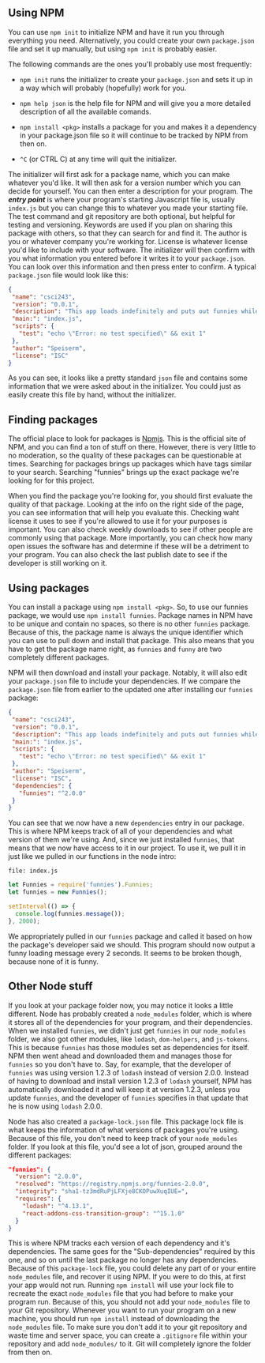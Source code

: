 ## Using NPM

You can use `npm init` to initialize NPM and have it run you through everything you need. Alternatively, you could create your own `package.json` file and set it up manually, but using `npm init` is probably easier.

The following commands are the ones you'll probably use most frequently:
 - `npm init` runs the initializer to create your `package.json` and sets it up in a way which will probably (hopefully) work for you.

 - `npm help json` is the help file for NPM and will give you a more detailed description of all the available comands.

 - `npm install <pkg>` installs a package for you and makes it a dependency in your package.json file so it will continue to be tracked by NPM from then on.

 - `^C` (or CTRL C) at any time will quit the initializer.


 The initializer will first ask for a package name, which you can make whatever you'd like. It will then ask for a version number which you can decide for yourself. You can then enter a description for your program. The ___entry point___ is where your program's starting Javascript file is, usually `index.js` but you can change this to whatever you made your starting file. The test command and git repository are both optional, but helpful for testing and versioning. Keywords are used if you plan on sharing this package with others, so that they can search for and find it. The author is you or whatever company you're working for. License is whatever license you'd like to include with your software. The initializer will then confirm with you what information you entered before it writes it to your `package.json`. You can look over this information and then press enter to confirm. A typical `package.json` file would look like this:

 ```Json
{
  "name": "csci243",
  "version": "0.0.1",
  "description": "This app loads indefinitely and puts out funnies while doing it.",
  "main:": "index.js",
  "scripts": {
    "test": "echo \"Error: no test specified\" && exit 1"
  },
  "author": "Speiserm",
  "license": "ISC"
}
```
As you can see, it looks like a pretty standard `json` file and contains some information that we were asked about in the initializer. You could just as easily create this file by hand, without the initializer.

## Finding packages

The official place to look for packages is [Npmjs](npmjs.com). This is the official site of NPM, and you can find a ton of stuff on there. However, there is very little to no moderation, so the quality of these packages can be questionable at times. Searching for packages brings up packages which have tags similar to your search. Searching "funnies" brings up the exact package we're looking for for this project.

When you find the package you're looking for, you should first evaluate the quality of that package. Looking at the info on the right side of the page, you can see information that will help you evaluate this. Checking waht license it uses to see if you're allowed to use it for your purposes is important. You can also check weekly downloads to see if other people are commonly using that package. More importantly, you can check how many open issues the software has and determine if these will be a detriment to your program. You can also check the last publish date to see if the developer is still working on it.

## Using packages

You can install a package using `npm install <pkg>`. So, to use our funnies package, we would use `npm install funnies`. Package names in NPM have to be unique and contain no spaces, so there is no other `funnies` package. Because of this, the package name is always the unique identifier which you can use to pull down and install that package. This also means that you have to get the package name right, as `funnies` and `funny` are two completely different packages.

NPM will then download and install your package. Notably, it will also edit your `package.json` file to include your dependencies. If we compare the `package.json` file from earlier to the updated one after installing our `funnies` package:

```json
{
 "name": "csci243",
 "version": "0.0.1",
 "description": "This app loads indefinitely and puts out funnies while doing it.",
 "main:": "index.js",
 "scripts": {
   "test": "echo \"Error: no test specified\" && exit 1"
 },
 "author": "Speiserm",
 "license": "ISC",
 "dependencies": {
   "funnies": "^2.0.0"
 }
}
```

You can see that we now have a new `dependencies` entry in our package. This is where NPM keeps track of all of your dependencies and what version of them we're using. And, since we just installed `funnies`, that means that we now have access to it in our project. To use it, we pull it in just like we pulled in our functions in the node intro:

`file: index.js`
```javascript
let Funnies = require('funnies').Funnies;
let funnies = new Funnies();

setInterval(() => {
  console.log(funnies.message());
}, 2000);
```

We appropriately pulled in our `funnies` package and called it based on how the package's developer said we should. This program should now output a funny loading message every 2 seconds. It seems to be broken though, because none of it is funny.

## Other Node stuff

If you look at your package folder now, you may notice it looks a little different. Node has probably created a `node_modules` folder, which is where it stores all of the dependencies for your program, and their dependencies. When we installed `funnies`, we didn't just get `funnies` in our `node_modules` folder, we also got other modules, like `lodash`, `dom-helpers`, and `js-tokens`. This is because `funnies` has those modules set as dependencies for itself. NPM then went ahead and downloaded them and manages those for `funnies` so you don't have to. Say, for example, that the developer of `funnies` was using version 1.2.3 of `lodash` instead of version 2.0.0. Instead of having to download and install version 1.2.3 of `lodash` yourself, NPM has automatically downloaded it and will keep it at version 1.2.3, unless you update `funnies`, and the developer of `funnies` specifies in that update that he is now using `lodash` 2.0.0.

Node has also created a `package-lock.json` file. This package lock file is what keeps the information of what versions of packages you're using. Because of this file, you don't need to keep track of your `node_modules` folder. If you look at this file, you'd see a lot of json, grouped around the different packages:

```json
"funnies": {
  "version": "2.0.0",
  "resolved": "https://registry.npmjs.org/funnies-2.0.0",
  "integrity": "sha1-tz3mdRuPjLFXje8CKOPuwXuqIUE=",
  "requires": {
    "lodash": "^4.13.1",
    "react-addons-css-transition-group": "^15.1.0"
  }
}
```

This is where NPM tracks each version of each dependency and it's dependencies. The same goes for the "Sub-dependencies" required by this one, and so on until the last package no longer has any dependencies. Because of this `package-lock` file, you could delete any part of or your entire `node_modules` file, and recover it using NPM. If you were to do this, at first your app would not run. Running `npm install` will use your lock file to recreate the exact `node_modules` file that you had before to make your program run. Because of this, you should not add your `node_modules` file to your Git repository. Whenever you want to run your program on a new machine, you should run `npm install` instead of downloading the `node_modules` file. To make sure you don't add it to your git repository and waste time and server space, you can create a `.gitignore` file within your repository and add `node_modules/` to it. Git will completely ignore the folder from then on.
